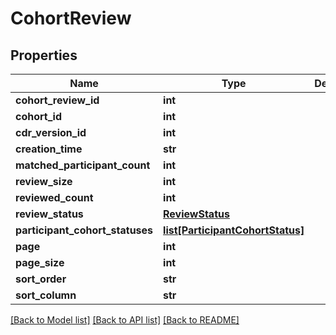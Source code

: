 # CohortReview

## Properties
Name | Type | Description | Notes
------------ | ------------- | ------------- | -------------
**cohort_review_id** | **int** |  | 
**cohort_id** | **int** |  | 
**cdr_version_id** | **int** |  | 
**creation_time** | **str** |  | 
**matched_participant_count** | **int** |  | 
**review_size** | **int** |  | [optional] 
**reviewed_count** | **int** |  | [optional] 
**review_status** | [**ReviewStatus**](ReviewStatus.md) |  | 
**participant_cohort_statuses** | [**list[ParticipantCohortStatus]**](ParticipantCohortStatus.md) |  | [optional] 
**page** | **int** |  | [optional] 
**page_size** | **int** |  | [optional] 
**sort_order** | **str** |  | [optional] 
**sort_column** | **str** |  | [optional] 

[[Back to Model list]](../README.md#documentation-for-models) [[Back to API list]](../README.md#documentation-for-api-endpoints) [[Back to README]](../README.md)


